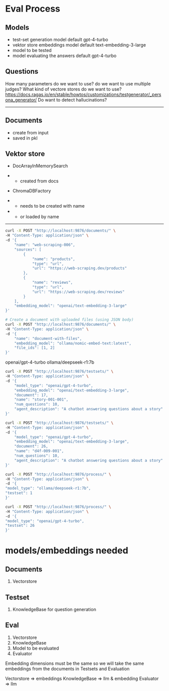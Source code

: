 # Eval Process

## Models
- test-set generation model default gpt-4-turbo
- vektor store embeddings model default text-embedding-3-large
- model to be tested
- model evaluating the answers default gpt-4-turbo

## Questions
How many parameters do we want to use?
do we want to use multiple judges?
What kind of vectore stores do we want to use?
https://docs.ragas.io/en/stable/howtos/customizations/testgenerator/_persona_generator/
Do want to detect hallucinations?

---

## Documents
- create from input
- saved in pkl

## Vektor store
- DocArrayInMemorySearch
- - created from docs

- ChromaDBFactory
- - needs to be created with name
- - or loaded by name

---

```bash
curl -X POST "http://localhost:9876/documents/" \
-H "Content-Type: application/json" \
-d '{
    "name": "web-scraping-006",
    "sources": [
        {
            "name": "products",
            "type": "url",
            "url": "https://web-scraping.dev/products"
        },
        {
            "name": "reviews",
            "type": "url",
            "url": "https://web-scraping.dev/reviews"
        }
    ],
    "embedding_model": "openai/text-embedding-3-large"
}'

# Create a document with uploaded files (using JSON body)
curl -X POST "http://localhost:9876/documents/" \
-H "Content-Type: application/json" \
-d '{
    "name": "document-with-files",
    "embedding_model": "ollama/nomic-embed-text:latest",
    "file_ids": [1, 2]
}'
```

openai/gpt-4-turbo
ollama/deepseek-r1:7b

```bash
curl -X POST "http://localhost:9876/testsets/" \
-H "Content-Type: application/json" \
-d '{
    "model_type": "openai/gpt-4-turbo",
    "embedding_model": "openai/text-embedding-3-large",
    "document": 17,
    "name": "story-001-001",
    "num_questions": 10,
    "agent_description": "A chatbot answering questions about a story"
}'
```

```bash
curl -X POST "http://localhost:9876/testsets/" \
-H "Content-Type: application/json" \
-d '{
    "model_type": "openai/gpt-4-turbo",
    "embedding_model": "openai/text-embedding-3-large",
    "document": 26,
    "name": "d4f-009-001",
    "num_questions": 10,
    "agent_description": "A chatbot answering questions about a story"
}'
```

    
```bash
curl -X POST "http://localhost:9876/process/" \
-H "Content-Type: application/json" \
-d '{
"model_type": "ollama/deepseek-r1:7b",
"testset": 1
}'
```

```bash
curl -X POST "http://localhost:9876/process/" \
-H "Content-Type: application/json" \
-d '{
"model_type": "openai/gpt-4-turbo",
"testset": 26
}'
```

# models/embeddings needed
## Documents
1. Vectorstore

## Testset
1. KnowledgeBase for question generation

## Eval
1. Vectorstore
2. KnowledgeBase
3. Model to be evaluated
4. Evaluator


Embedding dimensions must be the same so we will take the same embeddings from the documents in Testsets and Evaluation

Vectorstore => embeddings
KnowledgeBase => llm & embedding
Evaluator => llm